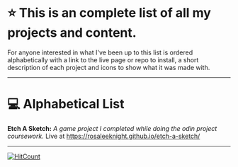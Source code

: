 # ⭐ This is an complete list of all my projects and content.
For anyone interested in what I've been up to this list is ordered alphabetically with a link to the live page or repo to install, a short description of each project and icons to show what it was made with.

-----

# 💻 Alphabetical List

**Etch A Sketch:**
*A game project I completed while doing the odin project coursework.*
Live at https://rosaleeknight.github.io/etch-a-sketch/


-----
  [![HitCount](https://hits.dwyl.com/RosaleeKnight/project-list.svg?style=flat-square)](http://hits.dwyl.com/RosaleeKnight/project-list)
